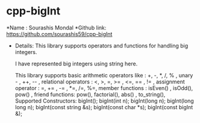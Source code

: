 # cpp-bigInt


*Name : Sourashis Mondal
*Github link: https://github.com/sourashis59/cpp-bigInt

* Details: 
    This library supports operators and functions for handling big integers. 
    
    I have represented big integers using string here.

    This library supports basic 
    arithmetic operators like : +, -, *, /, % , unary - , ++, -- ,
    relational operators : <, >, =, >= , <=, == , != ,
    assignment operator : =, += , -= , *=, /=, %=, 
    member functions : isEven() , isOdd(), pow() , 
    friend functions: pow(), factorial(), abs() , to_string(),                                
    Supported Constructors:
                                                        bigInt();
                                                        bigInt(int n);
                                                        bigInt(long n);
                                                        bigInt(long long n);
                                                        bigInt(const string &s);
                                                        bigInt(const char *s);
                                                        bigInt(const bigInt &);                                                    





